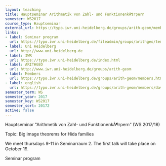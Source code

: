 ```yaml
---
layout: teaching
title: Hauptseminar Arithmetik von Zahl- und FunktionenkÃ¶rpern
semester: WS2017
course_type: Hauptseminar
external_url: https://typo.iwr.uni-heidelberg.de/groups/arith-geom/members/david-guiraud/hauptseminar-ws2017/18.html
links:
- label: Seminar program
  url: https://typo.iwr.uni-heidelberg.de/fileadmin/groups/arithgeo/templates/data/David_Guiraud/oberseminar.pdf
- label: Uni Heidelberg
  url: http://www.uni-heidelberg.de
- label: IWR
  url: https://typo.iwr.uni-heidelberg.de/index.html
- label: ARITHGEO
  url: http://www.iwr.uni-heidelberg.de/groups/arith-geom
- label: Members
  url: https://typo.iwr.uni-heidelberg.de/groups/arith-geom/members.html
- label: english
  url: https://typo.iwr.uni-heidelberg.de/groups/arith-geom/members/david-guiraud/hauptseminar-ws2017/18.html
semester_term: WS
semester_year: 2017
semester_key: WS2017
semester_sort: 20172
active: false
---
```

Hauptseminar "Arithmetik von Zahl- und FunktionenkÃ¶rpern" (WS 2017/18)

Topic: Big image theorems for Hida families

We meet thursdays 9-11 in Seminarraum 2. The first talk will take place on October 19.

Seminar program
